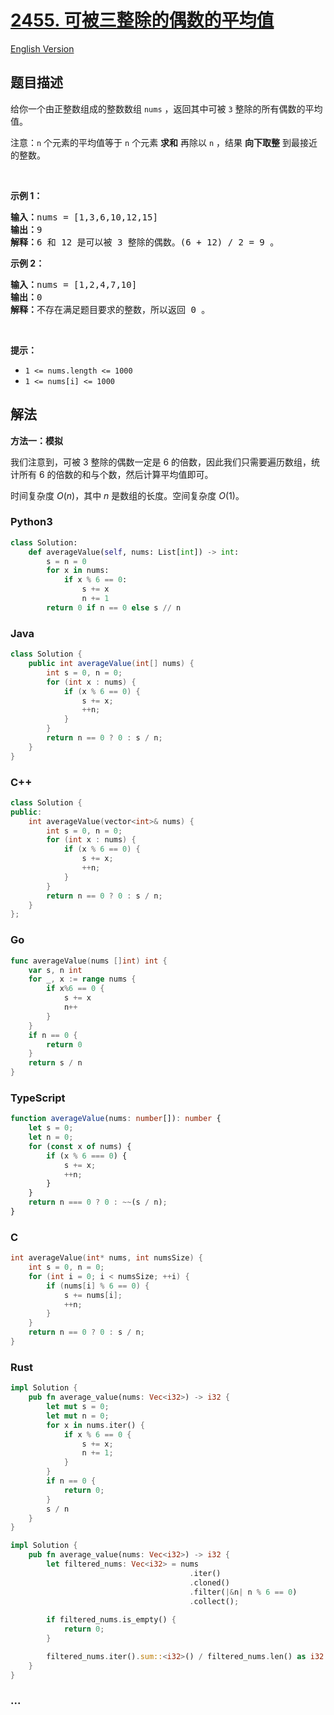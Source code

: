 # [2455. 可被三整除的偶数的平均值](https://leetcode.cn/problems/average-value-of-even-numbers-that-are-divisible-by-three)

[English Version](/solution/2400-2499/2455.Average%20Value%20of%20Even%20Numbers%20That%20Are%20Divisible%20by%20Three/README_EN.md)

## 题目描述

<!-- 这里写题目描述 -->

<p>给你一个由正整数组成的整数数组 <code>nums</code> ，返回其中可被 <code>3</code> 整除的所有偶数的平均值。</p>

<p>注意：<code>n</code> 个元素的平均值等于 <code>n</code> 个元素 <strong>求和</strong> 再除以 <code>n</code> ，结果 <strong>向下取整</strong> 到最接近的整数。</p>

<p>&nbsp;</p>

<p><strong>示例 1：</strong></p>

<pre>
<strong>输入：</strong>nums = [1,3,6,10,12,15]
<strong>输出：</strong>9
<strong>解释：</strong>6 和 12 是可以被 3 整除的偶数。(6 + 12) / 2 = 9 。
</pre>

<p><strong>示例 2：</strong></p>

<pre>
<strong>输入：</strong>nums = [1,2,4,7,10]
<strong>输出：</strong>0
<strong>解释：</strong>不存在满足题目要求的整数，所以返回 0 。
</pre>

<p>&nbsp;</p>

<p><strong>提示：</strong></p>

<ul>
	<li><code>1 &lt;= nums.length &lt;= 1000</code></li>
	<li><code>1 &lt;= nums[i] &lt;= 1000</code></li>
</ul>

## 解法

<!-- 这里可写通用的实现逻辑 -->

**方法一：模拟**

我们注意到，可被 $3$ 整除的偶数一定是 $6$ 的倍数，因此我们只需要遍历数组，统计所有 $6$ 的倍数的和与个数，然后计算平均值即可。

时间复杂度 $O(n)$，其中 $n$ 是数组的长度。空间复杂度 $O(1)$。

<!-- tabs:start -->

### **Python3**

<!-- 这里可写当前语言的特殊实现逻辑 -->

```python
class Solution:
    def averageValue(self, nums: List[int]) -> int:
        s = n = 0
        for x in nums:
            if x % 6 == 0:
                s += x
                n += 1
        return 0 if n == 0 else s // n
```

### **Java**

<!-- 这里可写当前语言的特殊实现逻辑 -->

```java
class Solution {
    public int averageValue(int[] nums) {
        int s = 0, n = 0;
        for (int x : nums) {
            if (x % 6 == 0) {
                s += x;
                ++n;
            }
        }
        return n == 0 ? 0 : s / n;
    }
}
```

### **C++**

```cpp
class Solution {
public:
    int averageValue(vector<int>& nums) {
        int s = 0, n = 0;
        for (int x : nums) {
            if (x % 6 == 0) {
                s += x;
                ++n;
            }
        }
        return n == 0 ? 0 : s / n;
    }
};
```

### **Go**

```go
func averageValue(nums []int) int {
	var s, n int
	for _, x := range nums {
		if x%6 == 0 {
			s += x
			n++
		}
	}
	if n == 0 {
		return 0
	}
	return s / n
}
```

### **TypeScript**

```ts
function averageValue(nums: number[]): number {
    let s = 0;
    let n = 0;
    for (const x of nums) {
        if (x % 6 === 0) {
            s += x;
            ++n;
        }
    }
    return n === 0 ? 0 : ~~(s / n);
}
```

### **C**

```c
int averageValue(int* nums, int numsSize) {
    int s = 0, n = 0;
    for (int i = 0; i < numsSize; ++i) {
        if (nums[i] % 6 == 0) {
            s += nums[i];
            ++n;
        }
    }
    return n == 0 ? 0 : s / n;
}
```

### **Rust**

```rust
impl Solution {
    pub fn average_value(nums: Vec<i32>) -> i32 {
        let mut s = 0;
        let mut n = 0;
        for x in nums.iter() {
            if x % 6 == 0 {
                s += x;
                n += 1;
            }
        }
        if n == 0 {
            return 0;
        }
        s / n
    }
}
```

```rust
impl Solution {
    pub fn average_value(nums: Vec<i32>) -> i32 {
        let filtered_nums: Vec<i32> = nums
                                        .iter()
                                        .cloned()
                                        .filter(|&n| n % 6 == 0)
                                        .collect();
        
        if filtered_nums.is_empty() {
            return 0;
        }

        filtered_nums.iter().sum::<i32>() / filtered_nums.len() as i32
    }
}
```

### **...**

```

```

<!-- tabs:end -->
